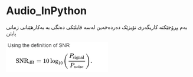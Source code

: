 # Audio_InPython
بەم پڕۆجێکتە کاریگەری نۆیزێک دەردەخەین لەسە فایلێکی دەنگی بە بەکارهێنانی زمانی پایثن


![Alt Text](https://github.com/rastykhalel/Audio_InPython/blob/main/Screenshot%202024-04-16%20171505.png)